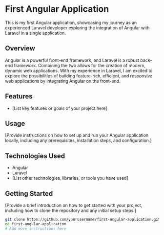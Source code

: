 # First Angular Application

This is my first Angular application, showcasing my journey as an experienced Laravel developer exploring the integration of Angular with Laravel in a single application.

## Overview

Angular is a powerful front-end framework, and Laravel is a robust back-end framework. Combining the two allows for the creation of modern, dynamic web applications. With my experience in Laravel, I am excited to explore the possibilities of building feature-rich, efficient, and responsive web applications by integrating Angular on the front-end.

## Features

- [List key features or goals of your project here]

## Usage

[Provide instructions on how to set up and run your Angular application locally, including any prerequisites, installation steps, and configuration.]

## Technologies Used

- Angular
- Laravel
- [List other technologies, libraries, or tools you have used]

## Getting Started

[Provide a brief introduction on how to get started with your project, including how to clone the repository and any initial setup steps.]

```bash
git clone https://github.com/yourusername/first-angular-application.git
cd first-angular-application
# Add more instructions here
